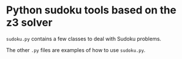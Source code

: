 # Python sudoku tools based on the z3 solver

`sudoku.py` contains a few classes to deal with Sudoku problems.

The other `.py` files are examples of how to use `sudoku.py`.
